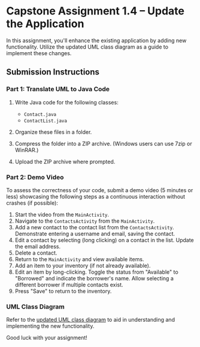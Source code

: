 # Capstone Assignment 1.4 – Update the Application

In this assignment, you'll enhance the existing application by adding new functionality. Utilize the updated UML class diagram as a guide to implement these changes.

## Submission Instructions

### Part 1: Translate UML to Java Code

1. Write Java code for the following classes:

   - `Contact.java`
   - `ContactList.java`

2. Organize these files in a folder.

3. Compress the folder into a ZIP archive. (Windows users can use 7zip or WinRAR.)

4. Upload the ZIP archive where prompted.

### Part 2: Demo Video

To assess the correctness of your code, submit a demo video (5 minutes or less) showcasing the following steps as a continuous interaction without crashes (if possible):

1. Start the video from the `MainActivity`.
2. Navigate to the `ContactsActivity` from the `MainActivity`.
3. Add a new contact to the contact list from the `ContactsActivity`. Demonstrate entering a username and email, saving the contact.
4. Edit a contact by selecting (long clicking) on a contact in the list. Update the email address.
5. Delete a contact.
6. Return to the `MainActivity` and view available items.
7. Add an item to your inventory (if not already available).
8. Edit an item by long-clicking. Toggle the status from "Available" to "Borrowed" and indicate the borrower's name. Allow selecting a different borrower if multiple contacts exist.
9. Press "Save" to return to the inventory.

### UML Class Diagram

Refer to the [updated UML class diagram](Provide_Image_Link_Here) to aid in understanding and implementing the new functionality.

Good luck with your assignment!

